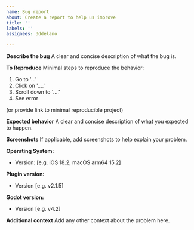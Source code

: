```yaml
---
name: Bug report
about: Create a report to help us improve
title: ''
labels: ''
assignees: 3ddelano

---
```


**Describe the bug**
A clear and concise description of what the bug is.

**To Reproduce**
Minimal steps to reproduce the behavior:
1. Go to '...'
2. Click on '....'
3. Scroll down to '....'
4. See error

(or provide link to minimal reproducible project)

**Expected behavior**
A clear and concise description of what you expected to happen.

**Screenshots**
If applicable, add screenshots to help explain your problem.

**Operating System:**
 - Version: [e.g. iOS 18.2, macOS arm64 15.2]

**Plugin version:**
- Version [e.g. v2.1.5]

**Godot version:**
- Version [e.g. v4.2]

**Additional context**
Add any other context about the problem here.
